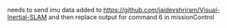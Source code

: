 needs to send imu data added to https://github.com/jaidevshriram/Visual-Inertial-SLAM and then replace output for command 6 in missionControl
